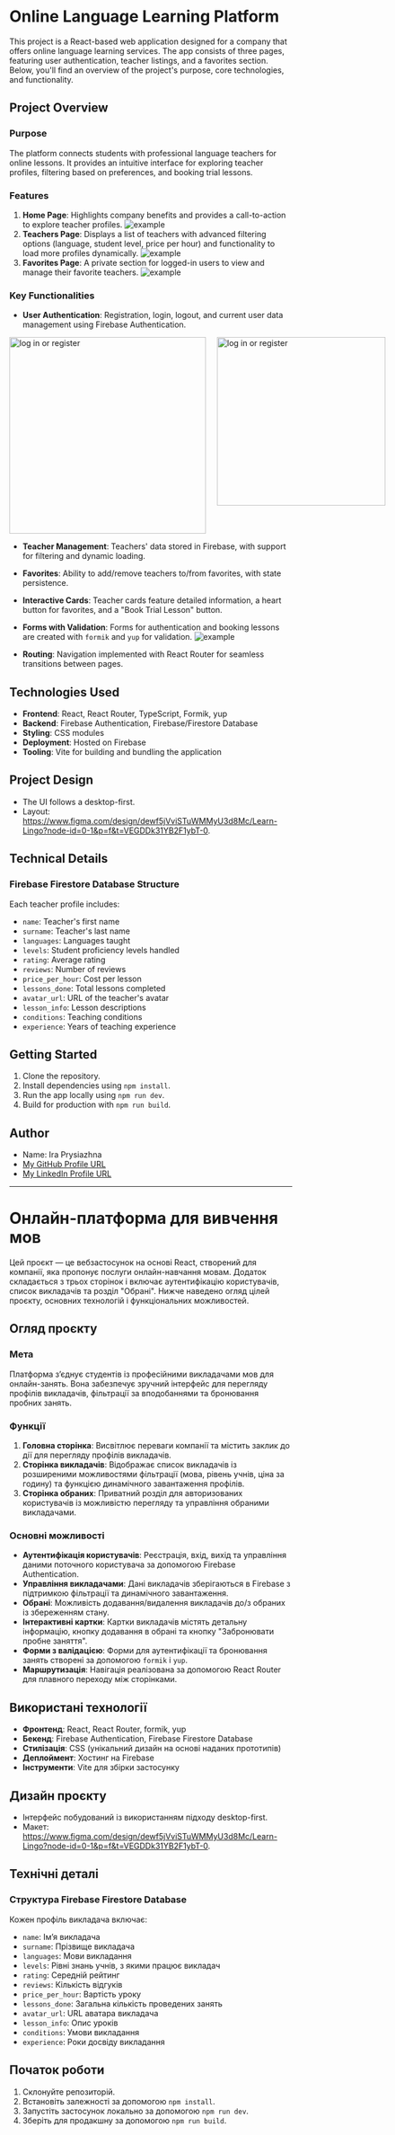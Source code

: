 # Online Language Learning Platform

This project is a React-based web application designed for a company that offers online language learning services. The app consists of three pages, featuring user authentication, teacher listings, and a favorites section. Below, you'll find an overview of the project's purpose, core technologies, and functionality.

## Project Overview

### Purpose

The platform connects students with professional language teachers for online lessons. It provides an intuitive interface for exploring teacher profiles, filtering based on preferences, and booking trial lessons.

### Features

1. **Home Page**: Highlights company benefits and provides a call-to-action to explore teacher profiles.
   ![example](./public/extraData/1.png "example")
2. **Teachers Page**: Displays a list of teachers with advanced filtering options (language, student level, price per hour) and functionality to load more profiles dynamically.
   ![example](./public/extraData/2.png "example")
3. **Favorites Page**: A private section for logged-in users to view and manage their favorite teachers.
   ![example](./public/extraData/3.png "example")

### Key Functionalities

- **User Authentication**: Registration, login, logout, and current user data management using Firebase Authentication.

<div style="display: flex; gap: 20px;">
<img src="./public/extraData/4.png" alt="log in or register" width="350" >
<img src="./public/extraData/5.png" alt="log in or register" width="300" >
</div>

- **Teacher Management**: Teachers' data stored in Firebase, with support for filtering and dynamic loading.
- **Favorites**: Ability to add/remove teachers to/from favorites, with state persistence.
- **Interactive Cards**: Teacher cards feature detailed information, a heart button for favorites, and a "Book Trial Lesson" button.
- **Forms with Validation**: Forms for authentication and booking lessons are created with `formik` and `yup` for validation.
  ![example](./public/extraData/6.png "example")

- **Routing**: Navigation implemented with React Router for seamless transitions between pages.

## Technologies Used

- **Frontend**: React, React Router, TypeScript, Formik, yup
- **Backend**: Firebase Authentication, Firebase/Firestore Database
- **Styling**: CSS modules
- **Deployment**: Hosted on Firebase
- **Tooling**: Vite for building and bundling the application

## Project Design

- The UI follows a desktop-first.
- Layout: https://www.figma.com/design/dewf5jVviSTuWMMyU3d8Mc/Learn-Lingo?node-id=0-1&p=f&t=VEGDDk31YB2F1ybT-0.

## Technical Details

### Firebase Firestore Database Structure

Each teacher profile includes:

- `name`: Teacher's first name
- `surname`: Teacher's last name
- `languages`: Languages taught
- `levels`: Student proficiency levels handled
- `rating`: Average rating
- `reviews`: Number of reviews
- `price_per_hour`: Cost per lesson
- `lessons_done`: Total lessons completed
- `avatar_url`: URL of the teacher's avatar
- `lesson_info`: Lesson descriptions
- `conditions`: Teaching conditions
- `experience`: Years of teaching experience

## Getting Started

1. Clone the repository.
2. Install dependencies using `npm install`.
3. Run the app locally using `npm run dev`.
4. Build for production with `npm run build`.

## Author

- Name: Ira Prysiazhna
- [My GitHub Profile URL](https://github.com/PrysiazhnaIra)
- [My LinkedIn Profile URL](https://www.linkedin.com/in/ira-prysiazhna/)

---

# Онлайн-платформа для вивчення мов

Цей проєкт — це вебзастосунок на основі React, створений для компанії, яка пропонує послуги онлайн-навчання мовам. Додаток складається з трьох сторінок і включає аутентифікацію користувачів, список викладачів та розділ "Обрані". Нижче наведено огляд цілей проєкту, основних технологій і функціональних можливостей.

## Огляд проєкту

### Мета

Платформа з’єднує студентів із професійними викладачами мов для онлайн-занять. Вона забезпечує зручний інтерфейс для перегляду профілів викладачів, фільтрації за вподобаннями та бронювання пробних занять.

### Функції

1. **Головна сторінка**: Висвітлює переваги компанії та містить заклик до дії для перегляду профілів викладачів.
2. **Сторінка викладачів**: Відображає список викладачів із розширеними можливостями фільтрації (мова, рівень учнів, ціна за годину) та функцією динамічного завантаження профілів.
3. **Сторінка обраних**: Приватний розділ для авторизованих користувачів із можливістю перегляду та управління обраними викладачами.

### Основні можливості

- **Аутентифікація користувачів**: Реєстрація, вхід, вихід та управління даними поточного користувача за допомогою Firebase Authentication.
- **Управління викладачами**: Дані викладачів зберігаються в Firebase з підтримкою фільтрації та динамічного завантаження.
- **Обрані**: Можливість додавання/видалення викладачів до/з обраних із збереженням стану.
- **Інтерактивні картки**: Картки викладачів містять детальну інформацію, кнопку додавання в обрані та кнопку "Забронювати пробне заняття".
- **Форми з валідацією**: Форми для аутентифікації та бронювання занять створені за допомогою `formik` і `yup`.
- **Маршрутизація**: Навігація реалізована за допомогою React Router для плавного переходу між сторінками.

## Використані технології

- **Фронтенд**: React, React Router, formik, yup
- **Бекенд**: Firebase Authentication, Firebase Firestore Database
- **Стилізація**: CSS (унікальний дизайн на основі наданих прототипів)
- **Деплоймент**: Хостинг на Firebase
- **Інструменти**: Vite для збірки застосунку

## Дизайн проєкту

- Інтерфейс побудований із використанням підходу desktop-first.
- Макет: https://www.figma.com/design/dewf5jVviSTuWMMyU3d8Mc/Learn-Lingo?node-id=0-1&p=f&t=VEGDDk31YB2F1ybT-0.

## Технічні деталі

### Структура Firebase Firestore Database

Кожен профіль викладача включає:

- `name`: Ім’я викладача
- `surname`: Прізвище викладача
- `languages`: Мови викладання
- `levels`: Рівні знань учнів, з якими працює викладач
- `rating`: Середній рейтинг
- `reviews`: Кількість відгуків
- `price_per_hour`: Вартість уроку
- `lessons_done`: Загальна кількість проведених занять
- `avatar_url`: URL аватара викладача
- `lesson_info`: Опис уроків
- `conditions`: Умови викладання
- `experience`: Роки досвіду викладання

## Початок роботи

1. Склонуйте репозиторій.
2. Встановіть залежності за допомогою `npm install`.
3. Запустіть застосунок локально за допомогою `npm run dev`.
4. Зберіть для продакшну за допомогою `npm run build`.
